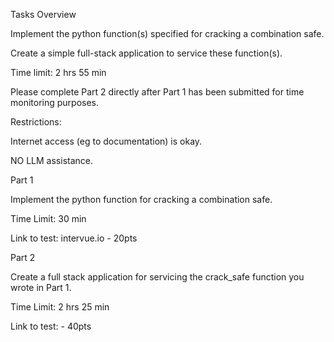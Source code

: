 Tasks Overview

Implement the python function(s) specified for cracking a combination safe. 

Create a simple full-stack application to service these function(s). 

Time limit: 2 hrs 55 min 

Please complete Part 2 directly after Part 1 has been submitted for time monitoring purposes.

Restrictions:

Internet access (eg to documentation) is okay.

NO LLM assistance. 

Part 1

Implement the python function for cracking a combination safe. 

Time Limit: 30 min

Link to test: intervue.io    - 20pts

Part 2

Create a full stack application for servicing the crack_safe function you wrote in Part 1.

Time Limit: 2 hrs 25 min

Link to test:        - 40pts
